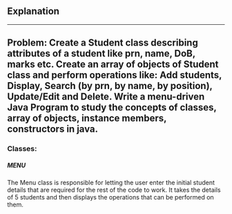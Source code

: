 ## Explanation
---
Problem: Create a Student class describing attributes of a student like prn, name, DoB, marks etc. Create an array of objects of Student class and perform operations like: Add students, Display, Search
(by prn, by name, by position), Update/Edit and Delete. Write a menu-driven Java Program to study the concepts of classes, array of objects, instance members, constructors in java.
---

### Classes:
##### MENU
The Menu class is responsible for letting the user enter the initial student details that are required for the rest of the code to work. It takes the details of 5 students and then displays the operations that can be performed on them.

